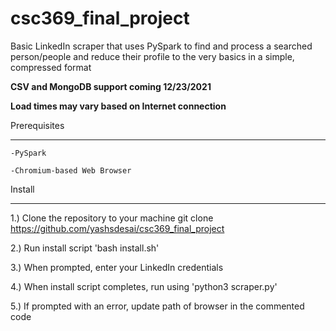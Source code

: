 # csc369_final_project

Basic LinkedIn scraper that uses PySpark to find and process a searched person/people and reduce their profile
to the very basics in a simple, compressed format

**CSV and MongoDB support coming 12/23/2021**

**Load times may vary based on Internet connection**

Prerequisites
*************
    -PySpark
  
    -Chromium-based Web Browser
  
Install
********
1.) Clone the repository to your machine
    git clone https://github.com/yashsdesai/csc369_final_project

2.) Run install script
    'bash install.sh'

3.) When prompted, enter your LinkedIn credentials

4.) When install script completes, run using 'python3 scraper.py'

5.) If prompted with an error, update path of browser in the commented code
 
